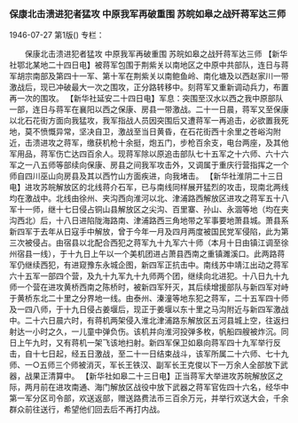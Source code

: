 ### 保康北击溃进犯者猛攻  中原我军再破重围  苏皖如皋之战歼蒋军达三师

1946-07-27
第1版()
专栏：

　　保康北击溃进犯者猛攻
    中原我军再破重围
    苏皖如皋之战歼蒋军达三师
    【新华社鄂北某地二十四日电】被蒋军包围于荆紫关以南地区之中原中共部队，连日与蒋军胡宗南部及第四十一军、第十军在荆紫关以南鲍鱼岭、南化塘及以西赵家川一带激战后，现已冲破最大一次之围攻，正分路转移中。刻蒋军又重新调动兵力，布置再一次的围攻。
    【新华社延安二十四日电】军息：突围至汉水以西之我中原部队一部，连日与蒋军在襄阳以西之保康、房县一带激战。二十一日晨，蒋军又至保康以北石花街方面向我猛攻，我军指战人员因突围后又遭蒋军一再追击，必欲置我死地，莫不愤慨异常，坚决自卫，激战至当日黄昏，在石花街西十余里之苍峪沟附近，击溃进攻之蒋军，缴获机枪十余挺，炮五门，步枪百余支，电台两座，及其他军用品，蒋军伤亡达四百余人。现蒋军除以原追击部队七十五军之十六师、六十六军之一八五师等部续向保康、房县之间我军攻击外，又调属于重庆行营指挥之一个师自四川巫山向房县及其以西竹山方面疾进，向我堵击。
    【新华社淮阴二十三日电】进攻苏皖解放区的北线蒋介石军，已与南线同样展开猛烈的攻击，现南北两线均在激战中。北线由徐州、夹沟西向淮河以北、津浦路西解放区进攻之蒋军五十八军十一师，继十七日侵占铜山县解放区之尖沟、百里寨、孙山、永涸等地（均在夹沟西北）后，十八日进陷陇海路南、津浦路西三角地带之军事要地萧县城。萧县系新四军于去年从日寇手中解放，曾于今年一月及四月两度被国民党军侵陷，此为第三次被侵占。由宿县以北配合西犯之蒋军九十九军六十师（本月十日由镇江调至徐州宿县一线），于十九日上午以一个美机团进占萧县西南之重镇濉溪口。此两路蒋军仍继续西犯，有进窥豫东永城企图，新四军正抗击中。南线苏中靖江出动之蒋军六十五军一部四个营，及九十九军九十九师两个团，继续向北进犯。十八日九十九师一个营在进攻黄桥西南之陈桥时，被新四军歼灭，其后续增援部队与新四军对峙于黄桥东北二十里之分界地一线。由泰州、溱潼等地东犯之蒋军，二十五军四十师及一四八师，于十九日侵占姜堰后，现正于姜堰以东十里之马沟附近与新四军激战中。二十六日晨六时，有蒋机两架侵入淮北津浦路东解放区五河县城上空，往返扫射达一小时之久，一儿童中弹负伤。该机并向淮河投弹多枚，帆船四艘被炸沉。同日上午九时，又有蒋机一架飞该地扫射。新四军保卫如皋向蒋军四十九军举行反击，自十七日起，经五日激战，至二十一日结束战斗，该军所属二十六师、七十九师、一○五师三个师被消灭，军长王铁汉、副军长王克俊以下一万余人全部放下武器，战果正清算中。
    【新华社如皋二十三日电】正当蒋军大举进攻苏皖解放区之际，两月前在进攻南通、海门解放区战役中放下武器之蒋军官佐四十六名，经华中第一军分区司令部，欢送返部，赠送路费法币三百余万元，并举行欢送大会，千余群众前往送行，希望他们回去后不再打内战。

